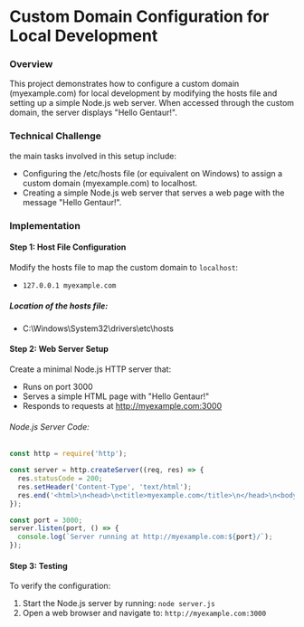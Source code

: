 # Custom Domain Configuration for Local Development
### Overview
This project demonstrates how to configure a custom domain (myexample.com) for local development by modifying the hosts file and setting up a simple Node.js web server. When accessed through the custom domain, the server displays "Hello Gentaur!".
### Technical Challenge 
the main tasks involved in this setup include:
- Configuring the /etc/hosts file (or equivalent on Windows) to assign a custom domain (myexample.com) to localhost.
- Creating a simple Node.js web server that serves a web page with the message "Hello Gentaur!".

### Implementation
#### Step 1: Host File Configuration
Modify the hosts file to map the custom domain to ```localhost```: 
- ```127.0.0.1 myexample.com```
##### Location of the hosts file:
- C:\Windows\System32\drivers\etc\hosts

#### Step 2: Web Server Setup
Create a minimal Node.js HTTP server that:
- Runs on port 3000
- Serves a simple HTML page with "Hello Gentaur!"
- Responds to requests at http://myexample.com:3000

###### Node.js Server Code:
```Node.js
const http = require('http');

const server = http.createServer((req, res) => {
  res.statusCode = 200;
  res.setHeader('Content-Type', 'text/html');
  res.end('<html>\n<head>\n<title>myexample.com</title>\n</head>\n<body>\n<h1>Hello Gentaur!</h1>\n</body>\n</html>');
});

const port = 3000;
server.listen(port, () => {
  console.log(`Server running at http://myexample.com:${port}/`);
});
```

#### Step 3: Testing
To verify the configuration:
1. Start the Node.js server by running:
```node server.js```
2. Open a web browser and navigate to: ```http://myexample.com:3000```


